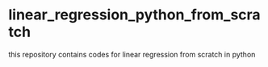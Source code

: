 # linear_regression_python_from_scratch
this repository contains codes for linear regression from scratch in python
